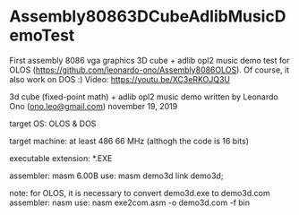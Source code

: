 # Assembly80863DCubeAdlibMusicDemoTest
First assembly 8086 vga graphics 3D cube + adlib opl2 music demo test for OLOS (https://github.com/leonardo-ono/Assembly8086OLOS). Of course, it also work on DOS :) Video: https://youtu.be/XC3eRKOJQ3U

3d cube (fixed-point math) + adlib opl2 music demo 
written by Leonardo Ono (ono.leo@gmail.com)
november 19, 2019

target OS: OLOS & DOS

target machine: at least 486 66 MHz (althogh the code is 16 bits)

executable extension: *.EXE

assembler: masm 6.00B
use: masm demo3d
     link demo3d;
     
note: for OLOS, it is necessary to convert demo3d.exe to demo3d.com
assembler: nasm
use: nasm exe2com.asm -o demo3d.com -f bin
